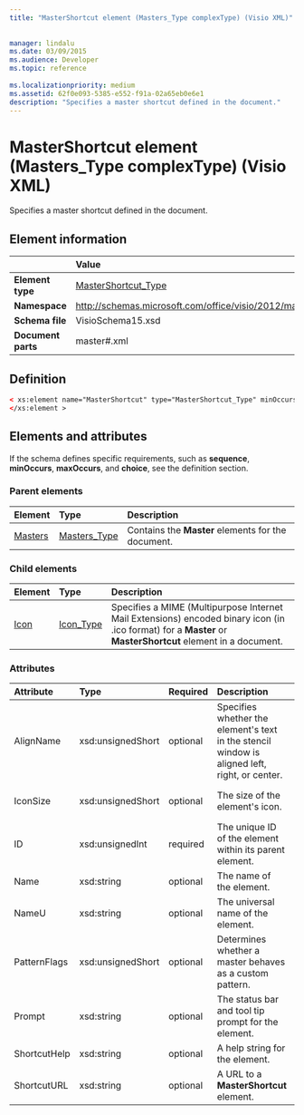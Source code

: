 ```yaml
---
title: "MasterShortcut element (Masters_Type complexType) (Visio XML)"
 
 
manager: lindalu
ms.date: 03/09/2015
ms.audience: Developer
ms.topic: reference
 
ms.localizationpriority: medium
ms.assetid: 62f0e093-5385-e552-f91a-02a65eb0e6e1
description: "Specifies a master shortcut defined in the document."
---
```


# MasterShortcut element (Masters_Type complexType) (Visio XML)

Specifies a master shortcut defined in the document.
  
## Element information

||Value |
|:-----|:-----|
|**Element type** <br/> |[MasterShortcut_Type](mastershortcut_type-complextypevisio-xml.md) <br/> |
|**Namespace** <br/> |http://schemas.microsoft.com/office/visio/2012/main  <br/> |
|**Schema file** <br/> |VisioSchema15.xsd  <br/> |
|**Document parts** <br/> |master#.xml  <br/> |
   
## Definition

```XML
< xs:element name="MasterShortcut" type="MasterShortcut_Type" minOccurs="0" maxOccurs="unbounded" >
</xs:element >
```

## Elements and attributes

If the schema defines specific requirements, such as **sequence**, **minOccurs**, **maxOccurs**, and **choice**, see the definition section. 
  
### Parent elements

|**Element**|**Type**|**Description**|
|:-----|:-----|:-----|
|[Masters](masters-elementvisio-xml.md) <br/> |[Masters_Type](masters_type-complextypevisio-xml.md) <br/> |Contains the **Master** elements for the document. |
   
### Child elements

|**Element**|**Type**|**Description**|
|:-----|:-----|:-----|
|[Icon](icon-element-mastershortcut_type-complextypevisio-xml.md) <br/> |[Icon_Type](icon_type-complextypevisio-xml.md) <br/> |Specifies a MIME (Multipurpose Internet Mail Extensions) encoded binary icon (in .ico format) for a **Master** or **MasterShortcut** element in a document. |
   
### Attributes

|**Attribute**|**Type**|**Required**|**Description**|**Possible values**|
|:-----|:-----|:-----|:-----|:-----|
|AlignName  <br/> |xsd:unsignedShort  <br/> |optional  <br/> |Specifies whether the element's text in the stencil window is aligned left, right, or center. |Values of the xsd:unsignedShort type. |
|IconSize  <br/> |xsd:unsignedShort  <br/> |optional  <br/> |The size of the element's icon. |Values of the xsd:unsignedShort type. |
|ID  <br/> |xsd:unsignedInt  <br/> |required  <br/> |The unique ID of the element within its parent element. |Values of the xsd:unsignedInt type. |
|Name  <br/> |xsd:string  <br/> |optional  <br/> |The name of the element. |Values of the xsd:string type. |
|NameU  <br/> |xsd:string  <br/> |optional  <br/> |The universal name of the element. |Values of the xsd:string type. |
|PatternFlags  <br/> |xsd:unsignedShort  <br/> |optional  <br/> |Determines whether a master behaves as a custom pattern. |Values of the xsd:unsignedShort type. |
|Prompt  <br/> |xsd:string  <br/> |optional  <br/> |The status bar and tool tip prompt for the element. |Values of the xsd:string type. |
|ShortcutHelp  <br/> |xsd:string  <br/> |optional  <br/> |A help string for the element. |Values of the xsd:string type. |
|ShortcutURL  <br/> |xsd:string  <br/> |optional  <br/> |A URL to a **MasterShortcut** element. |Values of the xsd:string type. |
   

